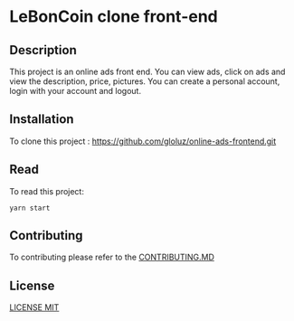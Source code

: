 # LeBonCoin clone front-end

## Description

This project is an online ads front end. You can view ads, click on ads and view the description, price, pictures. You can create a personal account, login with your account and logout.

## Installation

To clone this project : https://github.com/gloluz/online-ads-frontend.git

## Read

To read this project:

`yarn start`

## Contributing

To contributing please refer to the [CONTRIBUTING.MD](CONTRIBUTING.MD)

## License

[LICENSE MIT](LICENSE)
